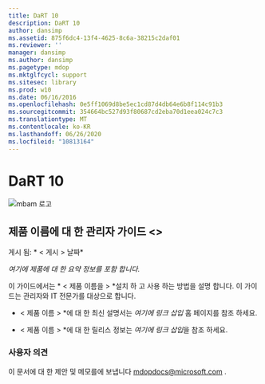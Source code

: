 ```yaml
---
title: DaRT 10
description: DaRT 10
author: dansimp
ms.assetid: 875f6dc4-13f4-4625-8c6a-38215c2daf01
ms.reviewer: ''
manager: dansimp
ms.author: dansimp
ms.pagetype: mdop
ms.mktglfcycl: support
ms.sitesec: library
ms.prod: w10
ms.date: 06/16/2016
ms.openlocfilehash: 0e5ff1069d8be5ec1cd87d4db64e6b8f114c91b3
ms.sourcegitcommit: 354664bc527d93f80687cd2eba70d1eea024c7c3
ms.translationtype: MT
ms.contentlocale: ko-KR
ms.lasthandoff: 06/26/2020
ms.locfileid: "10813164"
---
```

# DaRT 10


![mbam 로고](images/mbam-logo-sm.gif)

## <a href="" id="administrator-s-guide-for--product-name-"></a>제품 이름에 대 한 관리자 가이드 &lt;&gt;


게시 됨: * &lt; 게시 &gt; 날짜*

*여기에 제품에 대 한 요약 정보를 포함 합니다.*

이 가이드에서는 * &lt; 제품 이름을 &gt; *설치 하 고 사용 하는 방법을 설명 합니다. 이 가이드는 관리자와 IT 전문가를 대상으로 합니다.

* &lt; 제품 이름 &gt; *에 대 한 최신 설명서는 *여기에 링크 삽입* 홈 페이지를 참조 하세요.

* &lt; 제품 이름 &gt; *에 대 한 릴리스 정보는 *여기에 링크 삽입*을 참조 하세요.

### 사용자 의견

이 문서에 대 한 제안 및 메모를에 보냅니다 <mdopdocs@microsoft.com> .

 

 





